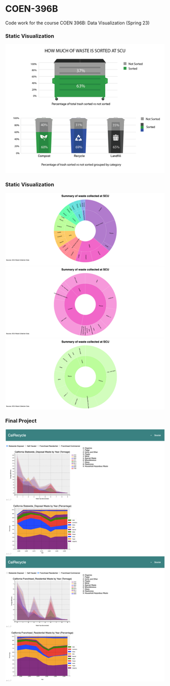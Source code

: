 # COEN-396B
Code work for the course COEN 396B: Data Visualization (Spring 23)


### Static Visualization
![](Static-Visualization/Static-Visual.png)

### Static Visualization
![](Interactive-Visualization/Screenshots/demo_1.png)
![](Interactive-Visualization/Screenshots/demo_2.png)
![](Interactive-Visualization/Screenshots/demo_3.png)

### Final Project
![](Final-Project/Screenshots/Demo_1.png)
![](Final-Project/Screenshots/Demo_2.png)
